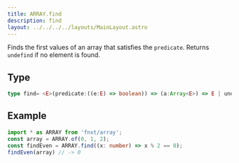 ```yaml
---
title: ARRAY.find
description: find
layout: ../../../../layouts/MainLayout.astro
---
```

Finds the first values of an array that satisfies the `predicate`. Returns `undefind` if no element is found. 

## Type
```ts
type find= <E>(predicate:((e:E) => boolean)) => (a:Array<E>) => E | undefind
```

## Example
```ts
import * as ARRAY from 'fnxt/array';
const array = ARRAY.of(0, 1, 2);
const findEven = ARRAY.find((x: number) => x % 2 == 0);
findEven(array) // -> 0
```

